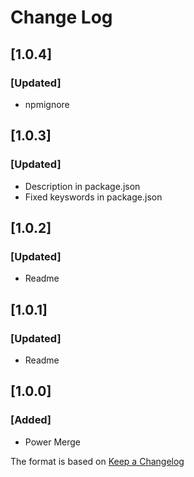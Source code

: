 # Change Log

## [1.0.4]
### [Updated]
- npmignore

## [1.0.3]
### [Updated]
- Description in package.json
- Fixed keyswords in package.json

## [1.0.2]
### [Updated]
- Readme

## [1.0.1]
### [Updated]
- Readme

## [1.0.0]
### [Added]
- Power Merge

The format is based on [Keep a Changelog](http://keepachangelog.com/)
